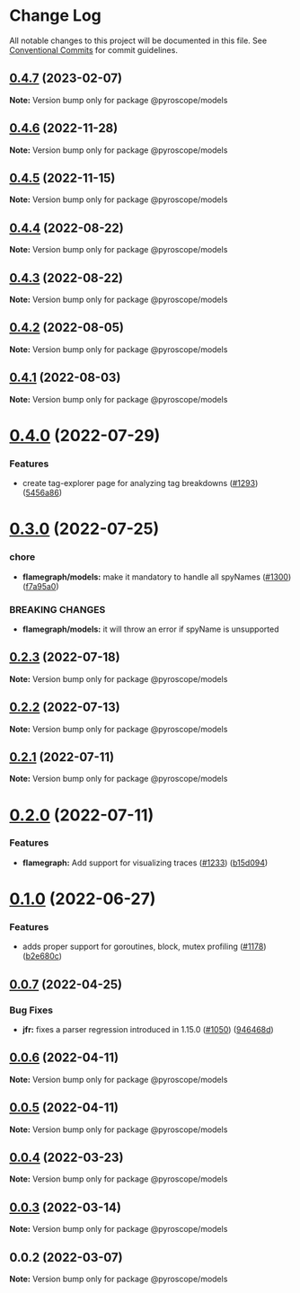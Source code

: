 # Change Log

All notable changes to this project will be documented in this file.
See [Conventional Commits](https://conventionalcommits.org) for commit guidelines.

## [0.4.7](https://github.com/pyroscope-io/pyroscope/compare/@pyroscope/models@0.4.6...@pyroscope/models@0.4.7) (2023-02-07)

**Note:** Version bump only for package @pyroscope/models





## [0.4.6](https://github.com/pyroscope-io/pyroscope/compare/@pyroscope/models@0.4.5...@pyroscope/models@0.4.6) (2022-11-28)

**Note:** Version bump only for package @pyroscope/models





## [0.4.5](https://github.com/pyroscope-io/pyroscope/compare/@pyroscope/models@0.4.4...@pyroscope/models@0.4.5) (2022-11-15)

**Note:** Version bump only for package @pyroscope/models





## [0.4.4](https://github.com/pyroscope-io/pyroscope/compare/@pyroscope/models@0.4.3...@pyroscope/models@0.4.4) (2022-08-22)

**Note:** Version bump only for package @pyroscope/models





## [0.4.3](https://github.com/pyroscope-io/pyroscope/compare/@pyroscope/models@0.4.2...@pyroscope/models@0.4.3) (2022-08-22)

**Note:** Version bump only for package @pyroscope/models





## [0.4.2](https://github.com/pyroscope-io/pyroscope/compare/@pyroscope/models@0.4.1...@pyroscope/models@0.4.2) (2022-08-05)

**Note:** Version bump only for package @pyroscope/models





## [0.4.1](https://github.com/pyroscope-io/pyroscope/compare/@pyroscope/models@0.4.0...@pyroscope/models@0.4.1) (2022-08-03)

**Note:** Version bump only for package @pyroscope/models





# [0.4.0](https://github.com/pyroscope-io/pyroscope/compare/@pyroscope/models@0.3.0...@pyroscope/models@0.4.0) (2022-07-29)


### Features

* create tag-explorer page for analyzing tag breakdowns ([#1293](https://github.com/pyroscope-io/pyroscope/issues/1293)) ([5456a86](https://github.com/pyroscope-io/pyroscope/commit/5456a866cfa6b3800fb7d359ff55032a84129138))





# [0.3.0](https://github.com/pyroscope-io/pyroscope/compare/@pyroscope/models@0.2.3...@pyroscope/models@0.3.0) (2022-07-25)


### chore

* **flamegraph/models:** make it mandatory to handle all spyNames ([#1300](https://github.com/pyroscope-io/pyroscope/issues/1300)) ([f7a95a0](https://github.com/pyroscope-io/pyroscope/commit/f7a95a0225c1a39262962a47fd2a1cd493a8333b))


### BREAKING CHANGES

* **flamegraph/models:** it will throw an error if spyName is unsupported





## [0.2.3](https://github.com/pyroscope-io/pyroscope/compare/@pyroscope/models@0.2.2...@pyroscope/models@0.2.3) (2022-07-18)

**Note:** Version bump only for package @pyroscope/models





## [0.2.2](https://github.com/pyroscope-io/pyroscope/compare/@pyroscope/models@0.2.1...@pyroscope/models@0.2.2) (2022-07-13)

**Note:** Version bump only for package @pyroscope/models





## [0.2.1](https://github.com/pyroscope-io/pyroscope/compare/@pyroscope/models@0.2.0...@pyroscope/models@0.2.1) (2022-07-11)

**Note:** Version bump only for package @pyroscope/models





# [0.2.0](https://github.com/pyroscope-io/pyroscope/compare/@pyroscope/models@0.1.0...@pyroscope/models@0.2.0) (2022-07-11)


### Features

* **flamegraph:** Add support for visualizing traces ([#1233](https://github.com/pyroscope-io/pyroscope/issues/1233)) ([b15d094](https://github.com/pyroscope-io/pyroscope/commit/b15d094ebb06592a406b4b73485c0f316c411b08))





# [0.1.0](https://github.com/pyroscope-io/pyroscope/compare/@pyroscope/models@0.0.7...@pyroscope/models@0.1.0) (2022-06-27)


### Features

* adds proper support for goroutines, block, mutex profiling ([#1178](https://github.com/pyroscope-io/pyroscope/issues/1178)) ([b2e680c](https://github.com/pyroscope-io/pyroscope/commit/b2e680cfbf3c24856543f3a5478204cc24d7cbf7))





## [0.0.7](https://github.com/pyroscope-io/pyroscope/compare/@pyroscope/models@0.0.6...@pyroscope/models@0.0.7) (2022-04-25)


### Bug Fixes

* **jfr:** fixes a parser regression introduced in 1.15.0 ([#1050](https://github.com/pyroscope-io/pyroscope/issues/1050)) ([946468d](https://github.com/pyroscope-io/pyroscope/commit/946468dbf42ff4450edc94762812ddb4a5f3482d))





## [0.0.6](https://github.com/pyroscope-io/pyroscope/compare/@pyroscope/models@0.0.5...@pyroscope/models@0.0.6) (2022-04-11)

**Note:** Version bump only for package @pyroscope/models





## [0.0.5](https://github.com/pyroscope-io/pyroscope/compare/@pyroscope/models@0.0.4...@pyroscope/models@0.0.5) (2022-04-11)

**Note:** Version bump only for package @pyroscope/models





## [0.0.4](https://github.com/pyroscope-io/pyroscope/compare/@pyroscope/models@0.0.3...@pyroscope/models@0.0.4) (2022-03-23)

**Note:** Version bump only for package @pyroscope/models





## [0.0.3](https://github.com/pyroscope-io/pyroscope/compare/@pyroscope/models@0.0.2...@pyroscope/models@0.0.3) (2022-03-14)

**Note:** Version bump only for package @pyroscope/models





## 0.0.2 (2022-03-07)

**Note:** Version bump only for package @pyroscope/models
